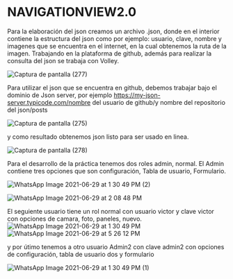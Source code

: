 # NAVIGATIONVIEW2.0

Para la elaboración del json creamos un archivo .json, donde en el interior contiene la estructura del json como por ejemplo: usuario, clave, nombre y imagenes que se encuentra en el internet, en la cual obtenemos la ruta de la imagen. Trabajando en la plataforma de github, además para realizar la consulta del json se trabaja con Volley.

![Captura de pantalla (277)](https://user-images.githubusercontent.com/69564165/123874677-26d94c80-d8fe-11eb-8b3a-03ee1ac16d9e.png)




Para utilizar el json que se encuentra en github, debemos trabajar bajo el dominio de Json server, por ejemplo https://my-json-server.typicode.com/nombre del usuario de github/y nombre del repositorio del json/posts

![Captura de pantalla (275)](https://user-images.githubusercontent.com/69564165/123874729-3789c280-d8fe-11eb-8bb8-f541efaeac9a.png)




y como resultado obtenemos json listo para ser usado en linea.

![Captura de pantalla (278)](https://user-images.githubusercontent.com/69564165/123874764-45d7de80-d8fe-11eb-9bc6-ce01ec815652.png)


Para el desarrollo de la práctica tenemos dos roles admin, normal. El Admin contiene tres opciones que son configuración, Tabla de usuario, Formulario.

![WhatsApp Image 2021-06-29 at 1 30 49 PM (2)](https://user-images.githubusercontent.com/69564165/123874915-74ee5000-d8fe-11eb-859d-d247c4d642b7.jpeg)

![WhatsApp Image 2021-06-29 at 2 08 48 PM](https://user-images.githubusercontent.com/69564165/123875483-62284b00-d8ff-11eb-95c7-37c434cff68f.jpeg)



El seguiente usuario tiene un rol normal con usuario victor y clave victor con opciones de camara, foto, paneles, nuevo.
![WhatsApp Image 2021-06-29 at 1 30 49 PM](https://user-images.githubusercontent.com/69564165/123875129-c26abd00-d8fe-11eb-840f-e1536fb4384a.jpeg)
![WhatsApp Image 2021-06-29 at 5 26 12 PM](https://user-images.githubusercontent.com/69564165/123875497-68b6c280-d8ff-11eb-9c57-252d9d48b0e4.jpeg)



y por útimo tenemos a otro usuario Admin2 con clave admin2 con opciones de configuración, tabla de usuario dos y formulario

![WhatsApp Image 2021-06-29 at 1 30 49 PM (1)](https://user-images.githubusercontent.com/69564165/123875229-eaf2b700-d8fe-11eb-9d6f-8d81cca31f83.jpeg)







